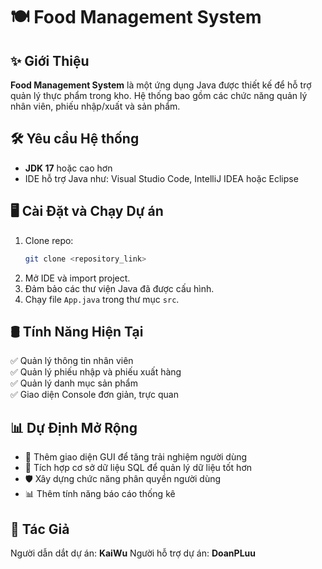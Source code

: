 # 🍽️ Food Management System

## ✨ Giới Thiệu
**Food Management System** là một ứng dụng Java được thiết kế để hỗ trợ quản lý thực phẩm trong kho. Hệ thống bao gồm các chức năng quản lý nhân viên, phiếu nhập/xuất và sản phẩm.

## 🛠️ Yêu cầu Hệ thống
- **JDK 17** hoặc cao hơn
- IDE hỗ trợ Java như: Visual Studio Code, IntelliJ IDEA hoặc Eclipse

## 🖥️ Cài Đặt và Chạy Dự án
1. Clone repo:
   ```bash
   git clone <repository_link>
   ```
2. Mở IDE và import project.
3. Đảm bảo các thư viện Java đã được cấu hình.
4. Chạy file `App.java` trong thư mục `src`.

## 🛢️ Tính Năng Hiện Tại
✅ Quản lý thông tin nhân viên  
✅ Quản lý phiếu nhập và phiếu xuất hàng  
✅ Quản lý danh mục sản phẩm  
✅ Giao diện Console đơn giản, trực quan  

## 📊 Dự Định Mở Rộng
- 🎨 Thêm giao diện GUI để tăng trải nghiệm người dùng
- 📃 Tích hợp cơ sở dữ liệu SQL để quản lý dữ liệu tốt hơn
- 🛡️ Xây dựng chức năng phân quyền người dùng
- 📊 Thêm tính năng báo cáo thống kê

## 👤 Tác Giả
Người dẫn dắt dự án: **KaiWu**
Người hỗ trợ dự án: **DoanPLuu**



